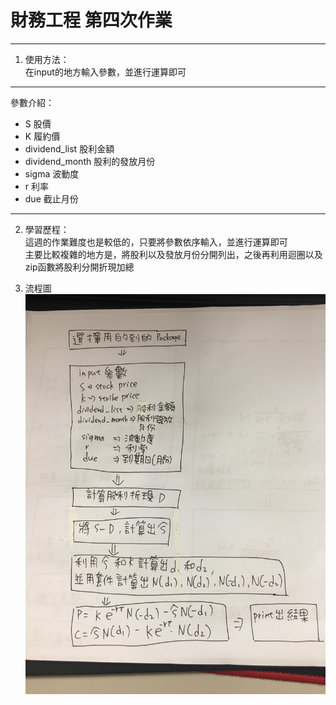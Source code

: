 # 財務工程 第四次作業
---
1.  使用方法：  
在input的地方輸入參數，並進行運算即可  

---
參數介紹：
- S               股價
- K               履約價
- dividend_list   股利金額
- dividend_month  股利的發放月份
- sigma           波動度
- r               利率
- due             截止月份

---
2.  學習歷程：  
這週的作業難度也是較低的，只要將參數依序輸入，並進行運算即可  
主要比較複雜的地方是，將股利以及發放月份分開列出，之後再利用迴圈以及zip函數將股利分開折現加總

3.  流程圖
![流程表](HW4流程圖.JPG)
